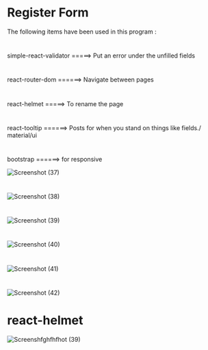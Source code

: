 # Register Form 

The following items have been used in this program :
#
simple-react-validator =====>  Put an error under the unfilled fields
#
react-router-dom ======> Navigate between pages
#
react-helmet =====>  To rename the page
#
react-tooltip ======> Posts for when you stand on things like fields./ material/ui
#
bootstrap ======> for responsive 


![Screenshot (37)](https://user-images.githubusercontent.com/91362381/167811125-cfffbb0d-8f8c-4873-93ac-9e99f772de3b.jpg)
#
![Screenshot (38)](https://user-images.githubusercontent.com/91362381/167811166-a538af94-a6cf-465b-980a-8966eb18f8f4.jpg)
#
![Screenshot (39)](https://user-images.githubusercontent.com/91362381/167811175-f1665fe3-9aa6-41e6-9423-f5106e44de4d.jpg)
#
![Screenshot (40)](https://user-images.githubusercontent.com/91362381/167811181-e073cae0-95a9-496b-b74e-73b9bc0a52e0.jpg)
#
![Screenshot (41)](https://user-images.githubusercontent.com/91362381/167811188-d6dcc78a-57ce-4474-beba-7e36cf99ed1a.jpg)
#
![Screenshot (42)](https://user-images.githubusercontent.com/91362381/167811193-a35fc283-bf99-4708-8de2-7b848cbd2af7.jpg)
# react-helmet
![Screenshfghfhfhot (39)](https://user-images.githubusercontent.com/91362381/167811199-810e914c-c754-4ef3-9576-b480b84af0b7.jpg)
